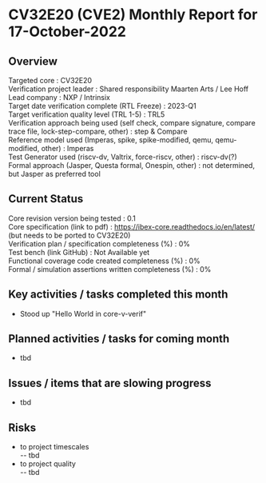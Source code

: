 
[comment]: # "this template is for core verification projects"

# **CV32E20 (CVE2)** Monthly Report for 17-October-2022

## Overview
Targeted core : CV32E20  
Verification project leader :   Shared responsibility Maarten Arts / Lee Hoff  
Lead company : NXP / Intrinsix  
Target date verification complete (RTL Freeze) :  2023-Q1  
Target verification quality level (TRL 1-5) :    TRL5  
Verification approach being used (self check, compare signature, compare trace file, lock-step-compare, other) :   step & Compare  
Reference model used (Imperas, spike, spike-modified, qemu, qemu-modified, other) :   Imperas  
Test Generator used (riscv-dv, Valtrix, force-riscv, other) :  riscv-dv(?)  
Formal approach (Jasper, Questa formal, Onespin, other) : not determined, but Jasper as preferred tool  

## Current Status
Core revision version being tested : 0.1  
Core specification (link to pdf) :   https://ibex-core.readthedocs.io/en/latest/ (but needs to be ported to CV32E20)  
Verification plan / specification completeness (%) :  0%  
Test bench (link GitHub) :   Not Available yet  
Functional coverage code created completeness (%) :  0%  
Formal / simulation assertions written completeness (%) :   0%  

## Key activities / tasks completed this month
- Stood up "Hello World in core-v-verif"  

## Planned activities / tasks for coming month
- tbd  

## Issues / items that are slowing progress
- tbd    

## Risks
- to project timescales    
	-- tbd   
- to project quality    
	-- tbd  

#
